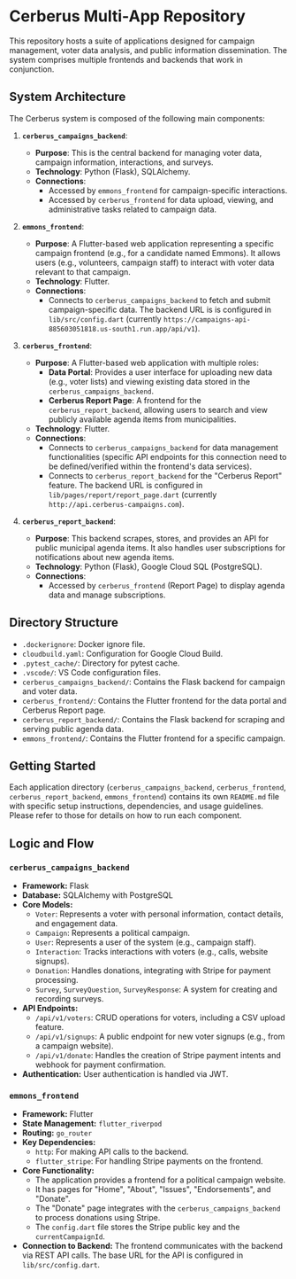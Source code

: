 # Cerberus Multi-App Repository

This repository hosts a suite of applications designed for campaign management, voter data analysis, and public information dissemination. The system comprises multiple frontends and backends that work in conjunction.

## System Architecture

The Cerberus system is composed of the following main components:

1.  **`cerberus_campaigns_backend`**:
    *   **Purpose**: This is the central backend for managing voter data, campaign information, interactions, and surveys.
    *   **Technology**: Python (Flask), SQLAlchemy.
    *   **Connections**:
        *   Accessed by `emmons_frontend` for campaign-specific interactions.
        *   Accessed by `cerberus_frontend` for data upload, viewing, and administrative tasks related to campaign data.

2.  **`emmons_frontend`**:
    *   **Purpose**: A Flutter-based web application representing a specific campaign frontend (e.g., for a candidate named Emmons). It allows users (e.g., volunteers, campaign staff) to interact with voter data relevant to that campaign.
    *   **Technology**: Flutter.
    *   **Connections**:
        *   Connects to `cerberus_campaigns_backend` to fetch and submit campaign-specific data. The backend URL is is configured in `lib/src/config.dart` (currently `https://campaigns-api-885603051818.us-south1.run.app/api/v1`).

3.  **`cerberus_frontend`**:
    *   **Purpose**: A Flutter-based web application with multiple roles:
        *   **Data Portal**: Provides a user interface for uploading new data (e.g., voter lists) and viewing existing data stored in the `cerberus_campaigns_backend`.
        *   **Cerberus Report Page**: A frontend for the `cerberus_report_backend`, allowing users to search and view publicly available agenda items from municipalities.
    *   **Technology**: Flutter.
    *   **Connections**:
        *   Connects to `cerberus_campaigns_backend` for data management functionalities (specific API endpoints for this connection need to be defined/verified within the frontend's data services).
        *   Connects to `cerberus_report_backend` for the "Cerberus Report" feature. The backend URL is configured in `lib/pages/report/report_page.dart` (currently `http://api.cerberus-campaigns.com`).

4.  **`cerberus_report_backend`**:
    *   **Purpose**: This backend scrapes, stores, and provides an API for public municipal agenda items. It also handles user subscriptions for notifications about new agenda items.
    *   **Technology**: Python (Flask), Google Cloud SQL (PostgreSQL).
    *   **Connections**:
        *   Accessed by `cerberus_frontend` (Report Page) to display agenda data and manage subscriptions.

## Directory Structure

*   `.dockerignore`: Docker ignore file.
*   `cloudbuild.yaml`: Configuration for Google Cloud Build.
*   `.pytest_cache/`: Directory for pytest cache.
*   `.vscode/`: VS Code configuration files.
*   `cerberus_campaigns_backend/`: Contains the Flask backend for campaign and voter data.
*   `cerberus_frontend/`: Contains the Flutter frontend for the data portal and Cerberus Report page.
*   `cerberus_report_backend/`: Contains the Flask backend for scraping and serving public agenda data.
*   `emmons_frontend/`: Contains the Flutter frontend for a specific campaign.

## Getting Started

Each application directory (`cerberus_campaigns_backend`, `cerberus_frontend`, `cerberus_report_backend`, `emmons_frontend`) contains its own `README.md` file with specific setup instructions, dependencies, and usage guidelines. Please refer to those for details on how to run each component.

## Logic and Flow

### `cerberus_campaigns_backend`

*   **Framework:** Flask
*   **Database:** SQLAlchemy with PostgreSQL
*   **Core Models:**
    *   `Voter`: Represents a voter with personal information, contact details, and engagement data.
    *   `Campaign`: Represents a political campaign.
    *   `User`: Represents a user of the system (e.g., campaign staff).
    *   `Interaction`: Tracks interactions with voters (e.g., calls, website signups).
    *   `Donation`: Handles donations, integrating with Stripe for payment processing.
    *   `Survey`, `SurveyQuestion`, `SurveyResponse`: A system for creating and recording surveys.
*   **API Endpoints:**
    *   `/api/v1/voters`: CRUD operations for voters, including a CSV upload feature.
    *   `/api/v1/signups`: A public endpoint for new voter signups (e.g., from a campaign website).
    *   `/api/v1/donate`: Handles the creation of Stripe payment intents and webhook for payment confirmation.
*   **Authentication:** User authentication is handled via JWT.

### `emmons_frontend`

*   **Framework:** Flutter
*   **State Management:** `flutter_riverpod`
*   **Routing:** `go_router`
*   **Key Dependencies:**
    *   `http`: For making API calls to the backend.
    *   `flutter_stripe`: For handling Stripe payments on the frontend.
*   **Core Functionality:**
    *   The application provides a frontend for a political campaign website.
    *   It has pages for "Home", "About", "Issues", "Endorsements", and "Donate".
    *   The "Donate" page integrates with the `cerberus_campaigns_backend` to process donations using Stripe.
    *   The `config.dart` file stores the Stripe public key and the `currentCampaignId`.
*   **Connection to Backend:** The frontend communicates with the backend via REST API calls. The base URL for the API is configured in `lib/src/config.dart`.